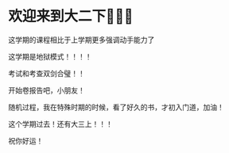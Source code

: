 # 欢迎来到大二下💪💪💪

这学期的课程相比于上学期更多强调动手能力了

这学期是地狱模式！！！！

考试和考查双剑合璧！！

开始卷报告吧，小朋友！

随机过程，我在特殊时期的时候，看了好久的书，才初入门道，加油！

这个学期过去！还有大三上！！！

祝你好运！